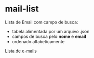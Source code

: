 # mail-list

Lista de Email com campo de busca:
* tabela alimentada por um arquivo .json
* campos de busca pelo __nome__ e __email__
* ordenado alfabeticamente

[Lista de e-mails](https://wu1z.github.io/mail-list/src/index.html)
